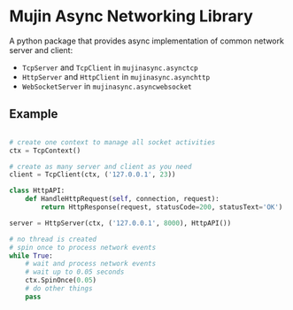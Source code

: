# Mujin Async Networking Library

A python package that provides async implementation of common network server and client:

- `TcpServer` and `TcpClient` in `mujinasync.asynctcp`
- `HttpServer` and `HttpClient` in `mujinasync.asynchttp`
- `WebSocketServer` in `mujinasync.asyncwebsocket`

## Example

```python

# create one context to manage all socket activities
ctx = TcpContext()

# create as many server and client as you need
client = TcpClient(ctx, ('127.0.0.1', 23))

class HttpAPI:
    def HandleHttpRequest(self, connection, request):
        return HttpResponse(request, statusCode=200, statusText='OK')

server = HttpServer(ctx, ('127.0.0.1', 8000), HttpAPI())

# no thread is created
# spin once to process network events
while True:
    # wait and process network events
    # wait up to 0.05 seconds
    ctx.SpinOnce(0.05)
    # do other things
    pass
